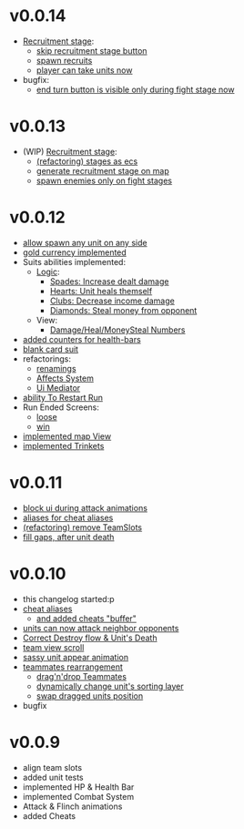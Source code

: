 # v0.0.14
- [Recruitment stage](https://github.com/rapushka/deck_scaler/issues/156):
  - [skip recruitment stage button](https://github.com/rapushka/deck_scaler/issues/204)
  - [spawn recruits](https://github.com/rapushka/deck_scaler/issues/206)
  - [player can take units now](https://github.com/rapushka/deck_scaler/pull/211)
- bugfix:
  - [end turn button is visible only during fight stage now](https://github.com/rapushka/deck_scaler/pull/213)

# v0.0.13
- (WIP) [Recruitment stage](https://github.com/rapushka/deck_scaler/issues/156):
  - [(refactoring) stages as ecs](https://github.com/rapushka/deck_scaler/issues/194)
  - [generate recruitment stage on map](https://github.com/rapushka/deck_scaler/issues/198)
  - [spawn enemies only on fight stages](https://github.com/rapushka/deck_scaler/pull/203)


# v0.0.12
- [allow spawn any unit on any side](https://github.com/rapushka/deck_scaler/pull/120)
- [gold currency implemented](https://github.com/rapushka/deck_scaler/pull/131)
- Suits abilities implemented:
  - [Logic](https://github.com/rapushka/deck_scaler/issues/125):
    - [Spades: Increase dealt damage](https://github.com/rapushka/deck_scaler/pull/132)
    - [Hearts: Unit heals themself](https://github.com/rapushka/deck_scaler/issues/128)
    - [Clubs: Decrease income damage](https://github.com/rapushka/deck_scaler/pull/137)
    - [Diamonds: Steal money from opponent](https://github.com/rapushka/deck_scaler/pull/136)
  - View:
    - [Damage/Heal/MoneySteal Numbers](https://github.com/rapushka/deck_scaler/pull/168)
- [added counters for health-bars](https://github.com/rapushka/deck_scaler/pull/134)
- [blank card suit](https://github.com/rapushka/deck_scaler/pull/139)
- refactorings:
  - [renamings](https://github.com/rapushka/deck_scaler/pull/124)
  - [Affects System](https://github.com/rapushka/deck_scaler/pull/157)
  - [Ui Mediator](https://github.com/rapushka/deck_scaler/pull/158)
- [ability To Restart Run](https://github.com/rapushka/deck_scaler/issues/150)
- Run Ended Screens:
  - [loose](https://github.com/rapushka/deck_scaler/pull/165)
  - [win](https://github.com/rapushka/deck_scaler/issues/154)
- [implemented map View](https://github.com/rapushka/deck_scaler/issues/148)
- [implemented Trinkets](https://github.com/rapushka/deck_scaler/issues/184)

# v0.0.11
- [block ui during attack animations](https://github.com/rapushka/deck_scaler/pull/107)
- [aliases for cheat aliases](https://github.com/rapushka/deck_scaler/pull/109)
- [(refactoring) remove TeamSlots](https://github.com/rapushka/deck_scaler/pull/114)
- [fill gaps, after unit death](https://github.com/rapushka/deck_scaler/pull/117)

# v0.0.10
- this changelog started:p
- [cheat aliases](https://github.com/rapushka/deck_scaler/pull/66)
  - [and added cheats "buffer"](https://github.com/rapushka/deck_scaler/pull/68)
- [units can now attack neighbor opponents](https://github.com/rapushka/deck_scaler/issues/71)
- [Correct Destroy flow & Unit's Death](https://github.com/rapushka/deck_scaler/issues/80)
- [team view scroll](https://github.com/rapushka/deck_scaler/pull/91)
- [sassy unit appear animation](https://github.com/rapushka/deck_scaler/pull/97)
- [teammates rearrangement](https://github.com/rapushka/deck_scaler/issues/95)
  - [drag'n'drop Teammates](https://github.com/rapushka/deck_scaler/pull/101)
  - [dynamically change unit's sorting layer](https://github.com/rapushka/deck_scaler/pull/103)
  - [swap dragged units position](https://github.com/rapushka/deck_scaler/pull/106)
- bugfix

# v0.0.9
- align team slots
- added unit tests
- implemented HP & Health Bar
- implemented Combat System
- Attack & Flinch animations
- added Cheats
